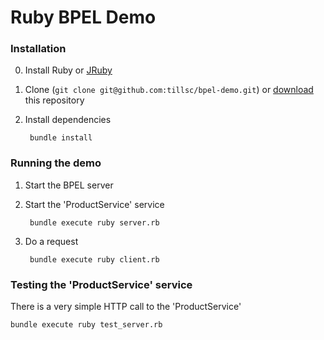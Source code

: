# Ruby BPEL Demo

### Installation
0. Install Ruby or [JRuby](http://jruby.org/)
1. Clone (`git clone git@github.com:tillsc/bpel-demo.git`) or [download](https://github.com/tillsc/bpel-demo/zipball/master) this repository
2. Install dependencies

        bundle install
 
### Running the demo
1. Start the BPEL server
2. Start the 'ProductService' service

        bundle execute ruby server.rb

3. Do a request

        bundle execute ruby client.rb

### Testing the 'ProductService' service
There is a very simple HTTP call to the 'ProductService'

    bundle execute ruby test_server.rb